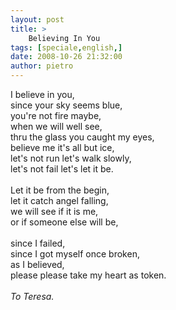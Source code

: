 ```yaml
---
layout: post
title: >
    Believing In You
tags: [speciale,english,]
date: 2008-10-26 21:32:00
author: pietro
---
```

I believe in you,<br/>since your sky seems blue,<br/>you're not fire maybe,<br/>when we will well see,<br/>thru the glass you caught my eyes,<br/>believe me it's all but ice,<br/>let's not run let's walk slowly,<br/>let's not fail let's let it be.<br/><br/>Let it be from the begin,<br/>let it catch angel falling,<br/>we will see if it is me,<br/>or if someone else will be,<br/><br/>since I failed,<br/>since I got myself once broken,<br/>as I believed,<br/>please please take my heart as token.<br/><br/><span style="font-style: italic">To Teresa.</span>
